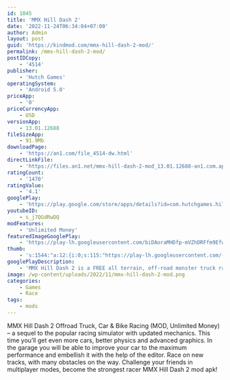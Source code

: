```yaml
---
id: 1045
title: 'MMX Hill Dash 2'
date: '2022-11-24T06:34:04+07:00'
author: Admin
layout: post
guid: 'https://kindmod.com/mmx-hill-dash-2-mod/'
permalink: /mmx-hill-dash-2-mod/
postIDCopy:
    - '4514'
publisher:
    - 'Hutch Games'
operatingSystem:
    - 'Android 5.0'
priceApp:
    - '0'
priceCurrencyApp:
    - USD
versionApp:
    - 13.01.12688
fileSizeApp:
    - 91.9Mb
downloadPage:
    - 'https://an1.com/file_4514-dw.html'
directLinkFile:
    - 'https://files.an1.net/mmx-hill-dash-2-mod_13.01.12688-an1.com.apk'
ratingCount:
    - '1470'
ratingValue:
    - '4.1'
googlePlay:
    - 'https://play.google.com/store/apps/details?id=com.hutchgames.hilldash2'
youtubeID:
    - s_j7QGdRwDQ
modFeatures:
    - 'Unlimited Money'
featuredImageGooglePlay:
    - 'https://play-lh.googleusercontent.com/biDAoraMHDfp-mVZhDRFfm9EfwqMvVzgOzW5nn-0EQlVacGSPkp4utSLMc3460p_rxU'
thumb:
    - 's:1544:"a:12:{i:0;s:115:"https://play-lh.googleusercontent.com/-zO-KViExEF6lFCwHBTHbWq6VaRZ3i9Iztox6dufhlYFnE8b-RFBvNqD2WjaD9E8ZFk=w526-h296";i:1;s:115:"https://play-lh.googleusercontent.com/6Omy-uOpC0jw9BGY_ieLgZ4csSRqoQYLZ5ABaE9PxWbTvCpgTQBl3CGY2_au92fMtFg=w526-h296";i:2;s:114:"https://play-lh.googleusercontent.com/Fpnh2ZwqF9yOlOdq23NwCW6Ku6-arNkceZetg-sMBMPNJrU6C2jMAP0m5-dapDCHNA=w526-h296";i:3;s:115:"https://play-lh.googleusercontent.com/2hrIoSfw7uIxWmxP1BH8wx_xCYPwpxH11SNoP-vzhd5gaeDp7skf7CL9NiCUhL_nNtk=w526-h296";i:4;s:116:"https://play-lh.googleusercontent.com/utVEWDgCHzpTlkbJFxYWlGN7rdbPpf7FlKu8Mq6aeKLkqgBYI2WbA6aGNPkzfvB7-zE-=w526-h296";i:5;s:116:"https://play-lh.googleusercontent.com/CQtVsJLTE0UEodoHQTrlAkGVYyqNRTRf_pkBVanSRUTt3xEG3om_1il4JUSied3MmWZA=w526-h296";i:6;s:115:"https://play-lh.googleusercontent.com/u3La1R8riP1Ss3EgXb_xJlOzw621qqvzCW27qh2q6i58uILTrcXEMGyEN-hNHusnlh8=w526-h296";i:7;s:114:"https://play-lh.googleusercontent.com/veSRqNqb7lzJEuXrPesBQ-0T33R_QPsi1ee1nc5IQWCHLabHSC1iJGgtvXx1jtoXjQ=w526-h296";i:8;s:115:"https://play-lh.googleusercontent.com/oRAvuT78uj-Eq-9HreGooACaYIvJV-HoQFoAkGVLiX1FJdke2YTrzBVW5R6LbxpupVI=w526-h296";i:9;s:114:"https://play-lh.googleusercontent.com/p_TXDR9MjACTBDxl1Tbd3a2ZeIqxjNpW1jQHidJEupTAUFRKFB7BdFj9RtPZg_XkQQ=w526-h296";i:10;s:114:"https://play-lh.googleusercontent.com/DcURGbdCkJ26yo-hhlNP9hMAE4lEeAvye5e9_9LfZ_Ey0dSWaZ49PEpxB_c9NkYYhw=w526-h296";i:11;s:116:"https://play-lh.googleusercontent.com/ByoHxEtgj_ZebgWVnksMfOYGFmQaTCD6UhU5HnJpXBl2dylWRQ7r8A22pa6mu2FGFEYc=w526-h296";}";'
googlePlayDescription:
    - 'MMX Hill Dash 2 is a FREE all terrain, off-road monster truck racing game with 100s of race challenges – get behind the wheel and buckle up for the most addictive & FUN physics based PVP driving game!. Race to the finish line over a multitude of racing tracks with hazards, hill climbs, jumps, loops, bridges and ramps. Go turbo with awesome truck upgrades and try to climb to the top of the leaderboard in this crazy MMX racing game that will test your driving skills to the limit!. MMX Hill Dash 2 has the biggest trucks and the roughest all terrain tracks like Tropical, Canyon, and Arctic for you to prove yourself as the ultimate hot wheeled driver. With ultra-realistic physics, fun crash scenarios and challenging off-road gameplay, you won’t be able to stop playing MMX Hill Dash 2.'
image: /wp-content/uploads/2022/11/mmx-hill-dash-2-mod.png
categories:
    - Games
    - Race
tags:
    - mods
---
```


MMX Hill Dash 2 Offroad Truck, Car &amp; Bike Racing (MOD, Unlimited Money) – a sequel to the popular racing simulator with updated mechanics. This time you’ll get even more cars, better physics and advanced graphics. In the garage you will be able to improve your car to the maximum performance and embellish it with the help of the editor. Race on new tracks, with many obstacles on the way. Challenge your friends in multiplayer modes, become the strongest racer MMX Hill Dash 2 mod apk!